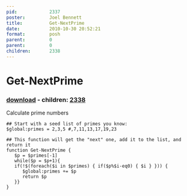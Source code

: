 ```yaml
---
pid:            2337
poster:         Joel Bennett
title:          Get-NextPrime
date:           2010-10-30 20:52:21
format:         posh
parent:         0
parent:         0
children:       2338
---
```


# Get-NextPrime

### [download](2337.ps1) - children: [2338](2338.md)

Calculate prime numbers 

```posh
## Start with a seed list of primes you know:
$global:primes = 2,3,5 #,7,11,13,17,19,23

## This function will get the "next" one, add it to the list, and return it
function Get-NextPrime { 
   $p = $primes[-1]
   while($p = $p+1){
   if(!$(foreach($i in $primes) { if($p%$i-eq0) { $i } })) {
      $global:primes += $p
      return $p
   }}
}
```
